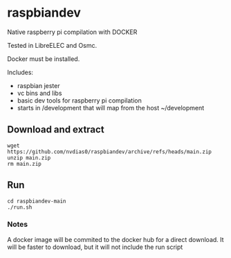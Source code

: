 # raspbiandev

Native raspberry pi compilation with DOCKER

Tested in LibreELEC and Osmc.

Docker must be installed.


Includes:
- raspbian jester
- vc bins and libs
- basic dev tools for raspberry pi compilation
- starts in /development that will map from the host ~/development

## Download and extract
    wget https://github.com/nvdias0/raspbiandev/archive/refs/heads/main.zip
    unzip main.zip
    rm main.zip
    
## Run
    cd raspbiandev-main
    ./run.sh


### Notes
A docker image will be commited to the docker hub for a direct download.
It will be faster to download, but it will not include the run script
